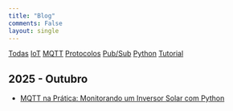 ```yaml
---
title: "Blog"
comments: False
layout: single
---
```


<a href="/" class="tag active">Todas</a> <a href="/tags/IoT" class="tag">IoT</a> <a href="/tags/MQTT" class="tag">MQTT</a> <a href="/tags/Protocolos" class="tag">Protocolos</a> <a href="/tags/Pub/Sub" class="tag">Pub/Sub</a> <a href="/tags/Python" class="tag">Python</a> <a href="/tags/Tutorial" class="tag">Tutorial</a>

## 2025 - Outubro

- [MQTT na Prática: Monitorando um Inversor Solar com Python](/2025/10/27/mqtt-na-pr-tica--monitorando-um-inversor-solar-com-python/)

